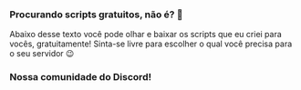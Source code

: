 ### Procurando scripts gratuitos, não é? 👀
Abaixo desse texto você pode olhar e baixar os scripts que eu criei para vocês, gratuitamente!
Sinta-se livre para escolher o qual você precisa para o seu servidor 😉

### Nossa comunidade do Discord!
